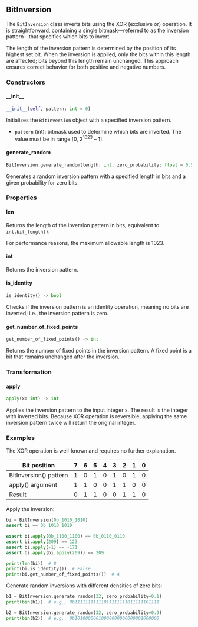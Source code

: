 ## BitInversion
The `BitInversion` class inverts bits using the XOR (exclusive or) operation. It is straightforward, containing a single bitmask—referred to as the inversion pattern—that specifies which bits to invert.

The length of the inversion pattern is determined by the position of its highest set bit. When the inversion is applied, only the bits within this length are affected; bits beyond this length remain unchanged. This approach ensures correct behavior for both positive and negative numbers.

### Constructors
#### \_\_init__
```python
__init__(self, pattern: int = 0)
```
Initializes the `BitInversion` object with a specified inversion pattern.

- `pattern` (int): bitmask used to determine which bits are inverted. The value must be in range [0, 2<sup>1023</sup> – 1].

#### generate_random
```python
BitInversion.generate_random(length: int, zero_probability: float = 0.5)
```
Generates a random inversion pattern with a specified length in bits and a given probability for zero bits.

### Properties
#### len
Returns the length of the inversion pattern in bits, equivalent to `int.bit_length()`.

For performance reasons, the maximum allowable length is 1023.

#### int
Returns the inversion pattern.

#### is_identity
```python
is_identity() -> bool
```
Checks if the inversion pattern is an identity operation, meaning no bits are inverted; i.e., the inversion pattern is zero.

#### get_number_of_fixed_points
```python
get_number_of_fixed_points() -> int
```
Returns the number of fixed points in the inversion pattern. A fixed point is a bit that remains unchanged after the inversion.

### Transformation
#### apply 
```python
apply(x: int) -> int
```
Applies the inversion pattern to the input integer `x`. The result is the integer with inverted bits. Because XOR operation is reversible, applying the same inversion pattern twice will return the original integer.

### Examples
The XOR operation is well-known and requires no further explanation.

| Bit position           | 7 | 6 | 5 | 4 | 3 | 2 | 1 | 0 |
|------------------------|---|---|---|---|---|---|---|---|
| BitInversion() pattern | 1 | 0 | 1 | 0 | 1 | 0 | 1 | 0 |
| apply() argument       | 1 | 1 | 0 | 0 | 1 | 1 | 0 | 0 |
| Result                 | 0 | 1 | 1 | 0 | 0 | 1 | 1 | 0 |

Apply the inversion:
```python
bi = BitInversion(0b_1010_1010)
assert bi == 0b_1010_1010

assert bi.apply(0b_1100_1100) == 0b_0110_0110
assert bi.apply(209) == 123
assert bi.apply(-1) == -171
assert bi.apply(bi.apply(209)) == 209

print(len(bi))  # 8
print(bi.is_identity())  # False
print(bi.get_number_of_fixed_points())  # 4
```

Generate random inversions with different densities of zero bits:
```python
b1 = BitInversion.generate_random(32, zero_probability=0.1)
print(bin(b1))  # e.g., 0b11111111111011111111011111101111

b2 = BitInversion.generate_random(32, zero_probability=0.9)
print(bin(b2))  # e.g., 0b10100000010000000000000001000000
```
